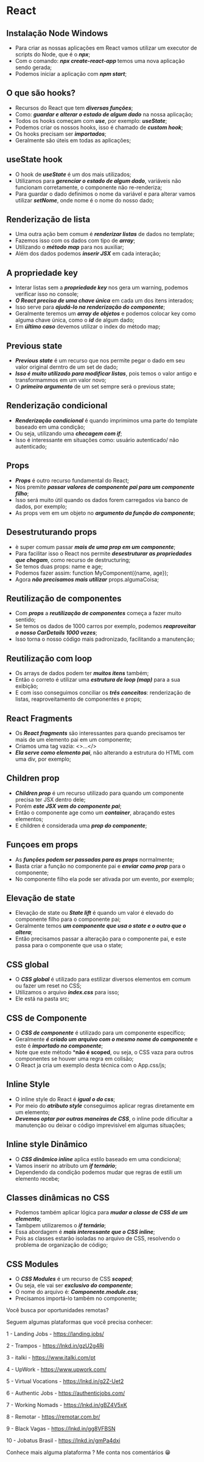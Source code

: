 # **React**


## Instalação Node Windows

- Para criar as nossas aplicações em React vamos utilizar um executor de scripts do Node, que é o ***npx***;
- Com o comando: ***npx create-react-app <nome>*** temos uma nova aplicação sendo gerada;
- Podemos iniciar a aplicação com ***npm start***;

## O que são hooks?

- Recursos do React que tem ***diversas funções***;
- Como: ***guardar e alterar o estado de algum dado*** na nossa aplicação;
- Todos os hooks começam com ***use***, por exemplo: ***useState***;
- Podemos criar os nossos hooks, isso é chamado de ***custom hook***;
- Os hooks precisam ser ***importados***;
- Geralmente são úteis em todas as aplicações;

## useState hook

- O hook de ***useState*** é um dos mais utilizados;
- Utilizamos para ***gerenciar o estado de algum dado***, variáveis não funcionam corretamente, o componente não re-renderiza;
- Para guardar o dado definimos o nome da variável e para alterar vamos utilizar ***setNome***, onde nome é o nome do nosso dado; 

## Renderização de lista

- Uma outra ação bem comum é ***renderizar listas*** de dados no template;
- Fazemos isso com os dados com tipo de ***array***;
- Utilizando o ***método map*** para nos auxiliar;
- Além dos dados podemos ***inserir JSX*** em cada interação;

## A propriedade key

- Interar listas sem a ***propriedade key*** nos gera um warning, podemos verificar isso no console;
- ***O React precisa de uma chave única*** em cada um dos itens interados;
- Isso serve para ***ajudá-lo na renderização do componente***;
- Geralmente teremos um ***array de objetos*** e podemos colocar key como alguma chave única, como o ***id*** de algum dado;
- Em  ***último caso*** devemos utilizar o index do método map;

## Previous state

- ***Previous state*** é um recurso que nos permite pegar o dado em seu valor original derntro de um set de dado;
- ***Isso é muito utilizado para modificar listas***, pois temos o valor antigo e transformammos em um valor novo;
- O ***primeiro argumento*** de um set sempre será o previous state;

## Renderização condicional

- ***Renderização condicional*** é quando imprimimos uma parte do template baseado em uma condição;
- Ou seja, utilizando uma ***checagem com if***;
- Isso é interessante em situações como: usuário autenticado/ não autenticado;

## Props

- ***Props*** é outro recurso fundamental do React;
- Nos premite ***passar valores de componente pai para um componente filho***;
- Isso será muito útil quando os dados forem carregados via banco de dados, por exemplo;
- As props vem em um objeto no ***argumento da função do componente***;

## Desestruturando props

- è super comum passar ***mais de uma prop em um componente***;
- Para facilitar isso o React nos permite ***desestruturar as propriedades que chegam***, como recurso de destructuring;
- Se temos duas props: name e age;
- Podemos fazer assim: function MyComponent({name, age});
- Agora ***não precisamos mais utilizar*** props.algumaCoisa;

## Reutilização de componentes

- Com ***props*** a ***reutilização de componentes*** começa a fazer muito sentido;
- Se temos os dados de 1000 carros por exemplo, podemos ***reaproveitar o nosso CarDetails 1000 vezes***;
- Isso torna o nosso código mais padronizado, facilitando a manutenção;

## Reutilização com loop

- Os arrays de dados podem ter ***muitos itens*** também;
- Então o correto é utilizar uma ***estrutura de loop (map)*** para a sua exibição;
- E com isso conseguimos conciliar os ***três conceitos***: renderização de listas, reaproveitamento de componentes e props;

## React Fragments

- Os ***React fragments*** são interessantes para quando precisamos ter mais de um elemento pai em um componente;
- Criamos uma tag vazia: <>...</>
- ***Ela serve como elemento pai***, não alterando a estrutura do HTML com uma div, por exemplo;

## Children prop

- ***Children prop*** é um recurso utilizado para quando um componente precisa ter JSX dentro dele;
- Porém ***este JSX vem do componente pai***;
- Então o componente age como um ***container***, abraçando estes elementos;
- E children é considerada uma ***prop do componente***;

## Funçoes em props

- As ***funções podem ser passadas para as props*** normalmente;
- Basta criar a função no componente pai e ***enviar como prop*** para o componente;
- No componente filho ela pode ser ativada por um evento, por exemplo;

## Elevação de state

- Elevação de state ou ***State lift*** é quando um valor é elevado do componente filho para o componente pai;
- Geralmente temos ***um componente que usa o state e o outro que o altera***;
- Então precisamos passar a alteração para o componente pai, e este passa para o componente que usa o state;

## CSS global

- O ***CSS global*** é utilizado para estilizar diversos elementos em comum ou fazer um reset no CSS;
- Utilizamos o arquivo ***index.css*** para isso;
- Ele está na pasta src;

## CSS de Componente

- O ***CSS de componente*** é utilizado para um componente específico;
- Geralmente ***é criado um arquivo com o mesmo nome do componente*** e este é ***importado no componente***;
- Note que este método ***não é scoped**, ou seja, o CSS vaza para outros componentes se houver uma regra em colisão;
- O React ja cria um exemplo desta técnica com o App.css/js;

## Inline Style

- O inline style do React é ***igual o do css***;
- Por meio do ***atributo style*** conseguimos aplicar regras diretamente em um elemento;
- ***Devemos optar por outras maneiras de CSS***, o inline pode dificultar a manutenção ou deixar o código imprevisível em algumas situações;

## Inline style Dinâmico

- O ***CSS dinâmico inline*** aplica estilo baseado em uma condicional;
- Vamos inserir no atributo um ***if ternário***;
- Dependendo da condição podemos mudar que regras de estili um elemento recebe;

## Classes dinâmicas no CSS

- Podemos também aplicar lógica para ***mudar a classe de CSS de um elemento***;
- Tambpem utilizaremos o ***if ternário***;
- Essa abordagem é ***mais interessante que o CSS inline***;
- Pois as classes estarão isoladas no arquivo de CSS, resolvendo o problema de organização de código;

## CSS Modules

- O ***CSS Modules*** é um recurso de CSS ***scoped***;
- Ou seja, ele vai ser ***exclusivo do componente***;
- O nome do arquivo é: ***Componente.module.css***;
- Precisamos importá-lo também no componente;











Você busca por oportunidades remotas?

Seguem algumas plataformas que você precisa conhecer:

1 - Landing Jobs - https://landing.jobs/

2 - Trampos - https://lnkd.in/gzU2g4Ri

3 - italki - https://www.italki.com/pt

4 - UpWork - https://www.upwork.com/

5 - Virtual Vocations - https://lnkd.in/g2Z-Uet2

6 - Authentic Jobs - https://authenticjobs.com/

7 - Working Nomads - https://lnkd.in/gBZ4V5xK

8 - Remotar - https://remotar.com.br/

9 - Black Vagas - https://lnkd.in/gg8VFBSN

10 - Jobatus Brasil - https://lnkd.in/gmPa4dxi

Conhece mais alguma plataforma ? Me conta nos comentários 😁
